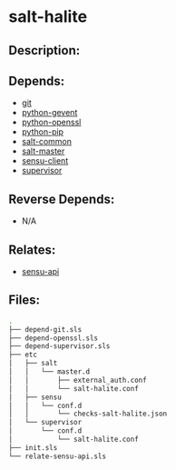 # salt-halite

## Description:



## Depends:

  -  [git](/salt/git)
  -  [python-gevent](/salt/python-gevent)
  -  [python-openssl](/salt/python-openssl)
  -  [python-pip](/salt/python-pip)
  -  [salt-common](/salt/salt-common)
  -  [salt-master](/salt/salt-master)
  -  [sensu-client](/salt/sensu-client)
  -  [supervisor](/salt/supervisor)

## Reverse Depends:

  -  N/A

## Relates:

  -  [sensu-api](/salt/sensu-api)

## Files:

```bash
.
├── depend-git.sls
├── depend-openssl.sls
├── depend-supervisor.sls
├── etc
│   ├── salt
│   │   └── master.d
│   │       ├── external_auth.conf
│   │       └── salt-halite.conf
│   ├── sensu
│   │   └── conf.d
│   │       └── checks-salt-halite.json
│   └── supervisor
│       └── conf.d
│           └── salt-halite.conf
├── init.sls
└── relate-sensu-api.sls
```
